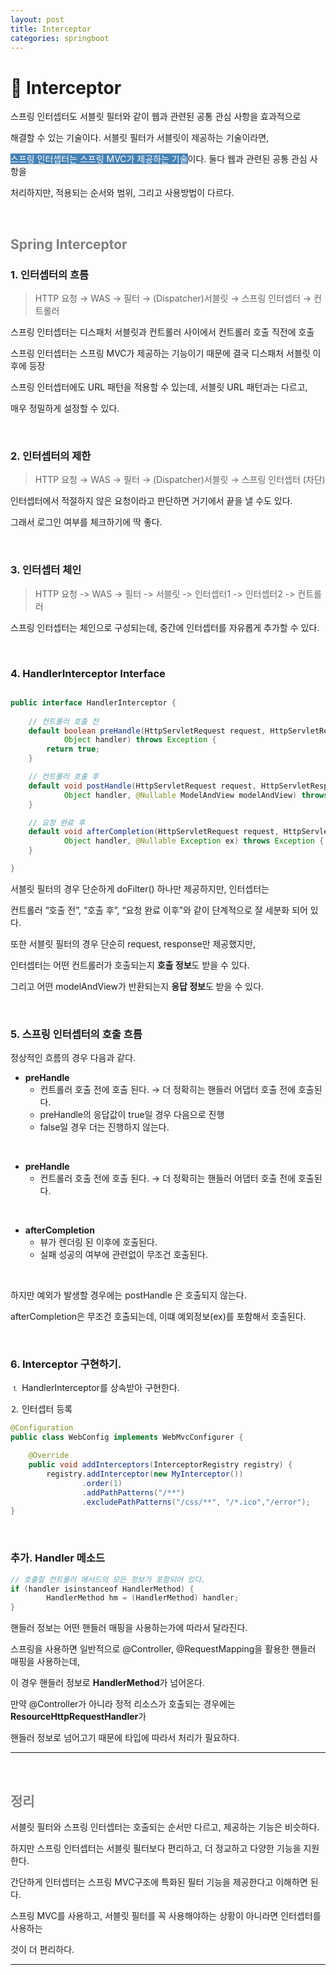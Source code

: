 ```yaml
---
layout: post
title: Interceptor
categories: springboot
---
```


# 🔎  Interceptor

스프링 인터셉터도 서블릿 필터와 같이 웹과 관련된 공통 관심 사항을 효과적으로 

해결할 수 있는 기술이다. 서블릿 필터가 서블릿이 제공하는 기술이라면, 

<span style="background-color:#4682B4; color:white">스프링 인터셉터는 스프링 MVC가 제공하는 기술</span>이다. 둘다 웹과 관련된 공통 관심 사항을 

처리하지만, 적용되는 순서와 범위, 그리고 사용방법이 다르다.

<br>

## <span style="color:gray">Spring Interceptor</span>

### 1. 인터셉터의 흐름

> HTTP 요청 → WAS → 필터 → (Dispatcher)서블릿 → 스프링 인터셉터 → 컨트롤러

스프링 인터셉터는 디스패처 서블릿과 컨트롤러 사이에서 컨트롤러 호출 직전에 호출

스프링 인터셉터는 스프링 MVC가 제공하는 기능이기 때문에 결국 디스패처 서블릿 이후에 등장 

스프링 인터셉터에도 URL 패턴을 적용할 수 있는데, 서블릿 URL 패턴과는 다르고, 

매우 정밀하게 설정할 수 있다.

<br>

### 2. 인터셉터의 제한

> HTTP 요청 → WAS → 필터 → (Dispatcher)서블릿 → 스프링 인터셉터 (차단)

인터셉터에서 적절하지 않은 요청이라고 판단하면 거기에서 끝을 낼 수도 있다. 

그래서 로그인 여부를 체크하기에 딱 좋다.

<br>

### 3. 인터셉터 체인

> HTTP 요청 -> WAS -> 필터 -> 서블릿 -> 인터셉터1 -> 인터셉터2 -> 컨트롤러

스프링 인터셉터는 체인으로 구성되는데, 중간에 인터셉터를 자유롭게 추가할 수 있다. 

<br>

### 4. HandlerInterceptor Interface

```java

public interface HandlerInterceptor {
	
	// 컨트롤러 호출 전
	default boolean preHandle(HttpServletRequest request, HttpServletResponse response, 
            Object handler) throws Exception {
		return true;
	}

 	// 컨트롤러 호출 후
	default void postHandle(HttpServletRequest request, HttpServletResponse response, 
            Object handler, @Nullable ModelAndView modelAndView) throws Exception {
	}

	// 요청 완료 후
	default void afterCompletion(HttpServletRequest request, HttpServletResponse response, 
            Object handler, @Nullable Exception ex) throws Exception {
	}

} 
```

서블릿 필터의 경우 단순하게 doFilter() 하나만 제공하지만, 인터셉터는 

컨트롤러 “호출 전”, “호출 후”, “요청 완료 이후”와 같이 단계적으로 잘 세분화 되어 있다.

또한 서블릿 필터의 경우 단순히 request, response만 제공했지만, 

인터셉터는 어떤 컨트롤러가 호출되는지 **호출 정보**도 받을 수 있다. 

그리고 어떤 modelAndView가 반환되는지 **응답 정보**도 받을 수 있다.

<br>

### 5. 스프링 인터셉터의 호출 흐름

정상적인 흐름의 경우 다음과 같다.

- **preHandle** 
    - 컨트롤러 호출 전에 호출 된다. → 더 정확히는 핸들러 어댑터 호출 전에 호출된다.
    - preHandle의 응답값이 true일 경우 다음으로 진행
    - false일 경우 더는 진행하지 않는다.

<br>

- **preHandle**
    - 컨트롤러 호출 전에 호출 된다. → 더 정확히는 핸들러 어댑터 호출 전에 호출된다.

<br>

- **afterCompletion**
    - 뷰가 렌더링 된 이후에 호출된다.
    - 실패 성공의 여부에 관련없이 무조건 호출된다.

<br>

하지만 예외가 발생할 경우에는 postHandle 은 호출되지 않는다.

afterCompletion은 무조건 호출되는데, 이떄 예외정보(ex)를 포함해서 호출된다.

<br>

### 6. Interceptor 구현하기.

⒈ HandlerInterceptor를 상속받아 구현한다.

⒉ 인터셉터 등록

```java
@Configuration
public class WebConfig implements WebMvcConfigurer {

    @Override
    public void addInterceptors(InterceptorRegistry registry) {
        registry.addInterceptor(new MyInterceptor())
                .order(1)
                .addPathPatterns("/**")
                .excludePathPatterns("/css/**", "/*.ico","/error");
}
```

<br>

### 추가. Handler 메소드

```java
// 호출할 컨트롤러 메서드의 모든 정보가 포함되어 있다.
if (handler isinstanceof HandlerMethod) {
		HandlerMethod hm = (HandlerMethod) handler;
}
```

핸들러 정보는 어떤 핸들러 매핑을 사용하는가에 따라서 달라진다. 

스프링을 사용하면 일반적으로 @Controller, @RequestMapping을 활용한 핸들러 매핑을 사용하는데, 

이 경우 핸들러 정보로 **HandlerMethod**가 넘어온다.

만약 @Controller가 아니라 정적 리소스가 호출되는 경우에는 **ResourceHttpRequestHandler**가 

핸들러 정보로 넘어고기 때문에 타입에 따라서 처리가 필요하다.

---

<br>

## <span style="color:gray">정리</span>

서블릿 필터와 스프링 인터셉터는 호출되는 순서만 다르고, 제공하는 기능은 비슷하다.

하지만 스프링 인터셉터는 서블릿 필터보다 편리하고, 더 정교하고 다양한 기능을 지원한다.

간단하게 인터셉터는 스프링 MVC구조에 특화된 필터 기능을 제공한다고 이해하면 된다.

스프링 MVC를 사용하고, 서블릿 필터를 꼭 사용해야하는 상황이 아니라면 인터셉터를 사용하는 

것이 더 편리하다.

---